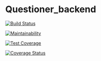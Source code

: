 
# Questioner_backend

[![Build Status](https://travis-ci.org/AlvinMugambi/Questioner_backend.svg?branch=develop)](https://travis-ci.org/AlvinMugambi/Questioner_backend)

[![Maintainability](https://api.codeclimate.com/v1/badges/c4e627cf1f50880cb8fb/maintainability)](https://codeclimate.com/github/AlvinMugambi/Questioner_backend/maintainability)

[![Test Coverage](https://api.codeclimate.com/v1/badges/c4e627cf1f50880cb8fb/test_coverage)](https://codeclimate.com/github/AlvinMugambi/Questioner_backend/test_coverage)

[![Coverage Status](https://coveralls.io/repos/github/AlvinMugambi/Questioner_backend/badge.svg?branch=ft-api-get-all-meetups-%23163033399)](https://coveralls.io/github/AlvinMugambi/Questioner_backend?branch=ft-api-get-all-meetups-%23163033399)
